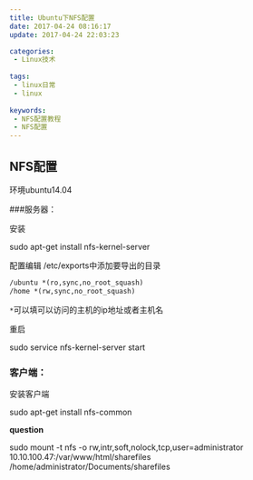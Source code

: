 ```yaml
---
title: Ubuntu下NFS配置
date: 2017-04-24 08:16:17
update: 2017-04-24 22:03:23

categories:
 - Linux技术
 
tags: 
 - linux日常
 - linux
 
keywords:
 - NFS配置教程
 - NFS配置
---
```


## NFS配置

环境ubuntu14.04

###服务器：

安装

sudo apt-get install nfs-kernel-server

配置编辑 /etc/exports中添加要导出的目录

```txt
/ubuntu *(ro,sync,no_root_squash)
/home *(rw,sync,no_root_squash)
```

`*`可以填可以访问的主机的ip地址或者主机名

重启

sudo service nfs-kernel-server start

### 客户端：

安装客户端

sudo apt-get install nfs-common

**question**

sudo mount -t nfs -o rw,intr,soft,nolock,tcp,user=administrator 10.10.100.47:/var/www/html/sharefiles /home/administrator/Documents/sharefiles

